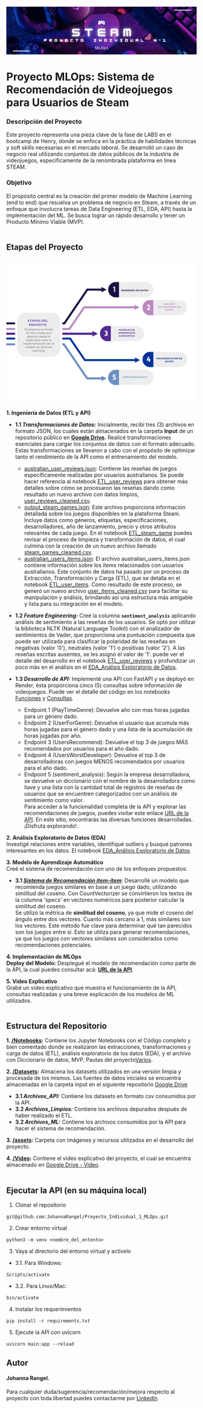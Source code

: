 ![Steam](https://github.com/JohannaRangel/Proyecto_Individual_1_MLOps/raw/main/assets/steam.png)
<br />
# Proyecto MLOps: Sistema de Recomendación de Videojuegos para Usuarios de Steam

### Descripción del Proyecto
Este proyecto representa una pieza clave de la fase de LABS en el bootcamp de Henry, donde se enfoca en la práctica de habilidades técnicas y soft skills necesarias en el mercado laboral. Se desarrolló un caso de negocio real utilizando conjuntos de datos públicos de la industria de videojuegos, específicamente de la renombrada plataforma en línea STEAM.

### Objetivo
El propósito central es la creación del primer modelo de Machine Learning (end to end) que resuelva un problema de negocio en Steam, a través de un enfoque que involucra tareas de Data Engineering (ETL, EDA, API) hasta la implementación del ML. Se busca lograr un rápido desarrollo y tener un Producto Mínimo Viable (MVP).<br />
<br />

## Etapas del Proyecto <br />
![Etapas](https://github.com/JohannaRangel/Proyecto_Individual_1_MLOps/raw/main/assets/Etapas.png)  
<br />
**1. Ingeniería de Datos (ETL y API)** <br />

- **1.1 *Transformaciones de Datos:*** Inicialmente, recibí tres (3) archivos en formato JSON, los cuales están almacenados en la carpeta **Input** de un repositorio público en **[Google Drive](https://bit.ly/47J98PN).** Realicé transformaciones esenciales para cargar los conjuntos de datos con el formato adecuado. Estas transformaciones se llevaron a cabo con el propósito de optimizar tanto el rendimiento de la API como el entrenamiento del modelo. <br />
  + [australian_user_reviews.json](https://bit.ly/49LHpQo): Contiene las reseñas de juegos específicamente realizadas por usuarios australianos. Se puede hacer referencia al notebook [ETL_user_reviews](Notebooks/ETL_user_reviews.ipynb) para obtener más detalles sobre cómo se procesaron las reseñas dando como resultado un nuevo archivo con datos limpios, [user_reviews_cleaned.csv](Datasets/Archivos_Limpios/user_reviews_cleaned.csv).<br />
  + [output_steam_games.json](https://bit.ly/49MGNKk): Este archivo proporciona información detallada sobre los juegos disponibles en la plataforma Steam. Incluye datos como géneros, etiquetas, especificaciones, desarrolladores, año de lanzamiento, precio y otros atributos relevantes de cada juego. En el notebook [ETL_steam_game](Notebooks/ETL_steam_game.ipynb) puedes revisar el proceso de limpieza y transformación de datos, el cual culmina con la creación de un nuevo archivo llamado [steam_games_cleaned.csv](Datasets/Archivos_Limpios/steam_games_cleaned.csv). <br /> 
  + [australian_users_items.json](https://bit.ly/46AauM0): El archivo australian_users_items.json contiene información sobre los ítems relacionados con usuarios australianos. Este conjunto de datos ha pasado por un proceso de Extracción, Transformación y Carga (ETL), que se detalla en el notebook [ETL_user_items](Notebooks/ETL_user_items.ipynb). Como resultado de este proceso, se generó un nuevo archivo [user_items_cleaned.csv](Datasets/Archivos_Limpios/user_items_cleaned.csv) para facilitar su manipulación y análisis, brindando así una estructura más amigable y lista para su integración en el modelo.<br />
  
- **1.2 *Feature Engineering:*** Creé la columna **``` sentiment_analysis ```** aplicando análisis de sentimiento a las reseñas de los usuarios. Se optó por utilizar la biblioteca NLTK (Natural Language Toolkit) con el analizador de sentimientos de Vader, que proporciona una puntuación compuesta que puede ser utilizada para clasificar la polaridad de las reseñas en negativas (valor '0'), neutrales (valor '1') o positivas (valor '2'). A las reseñas escritas ausentes, se les asignó el valor de '1'.
puede ver el detalle del desarrollo en el notebook [ETL_user_reviews](Notebooks/ETL_user_reviews.ipynb) y profundizar un poco más en el análisis en el [EDA_Análisis Exploratorio de Datos](Notebooks/EDA_AnálisisExploratorioDatos.ipynb). <br />

- **1.3 *Desarrollo de API:*** Implementé una API con FastAPI y se deployó en Render, ésta proporciona cinco (5) consultas sobre información de videojuegos. Puede ver el detalle del código en los notebooks [Funciones](Notebooks/Funciones.ipynb) y [Consultas](Notebooks/Consultas.ipynb).<br />
  + Endpoint 1 (PlayTimeGenre): Devuelve año con mas horas jugadas para un género dado.<br />
  + Endpoint 2 (UserForGenre): Devuelve el usuario que acumula más horas jugadas para el género dado y una lista de la acumulación de horas jugadas por año.<br />
  + Endpoint 3 (UsersRecommend): Devuelve el top 3 de juegos MÁS recomendados por usuarios para el año dado.<br />
  + Endpoint 4 (UsersWorstDeveloper): Devuelve el top 3 de desarrolladoras con juegos MENOS recomendados por usuarios para el año dado.<br />
  + Endpoint 5 (sentiment_analysis): Según la empresa desarrolladora, se devuelve un diccionario con el nombre de la desarrolladora como llave y una lista con la cantidad total de registros de reseñas de usuarios que se encuentren categorizados con un análisis de sentimiento como valor.<br />
Para acceder a la funcionalidad completa de la API y explorar las recomendaciones de juegos, puedes visitar este enlace [URL de la API](https://proyecto-individual-1-mlops-9770.onrender.com/docs). En este sitio, encontrarás las diversas funciones desarrolladas. ¡Disfruta explorando!.
  
**2. Análisis Exploratorio de Datos (EDA)** <br />
Investigé relaciones entre variables, identifiqué outliers y busqué patrones interesantes en los datos. El notebook [EDA_Análisis Exploratorio de Datos](Notebooks/EDA_AnálisisExploratorioDatos.ipynb)<br />

**3. Modelo de Aprendizaje Automático** <br />
Creé el sistema de recomendación con uno de los enfoques propuestos:
- **3.1 *[Sistema de Recomendación ítem-ítem](Notebooks/recomienda_item_item.ipynb)***: Desarrollé un modelo que recomienda juegos similares en base a un juego dado, utilizando similitud del coseno. Con CountVectorizer se convirtieron los textos de la columna 'specs' en vectores numéricos para posterior calcular la similitud del coseno.<br />
Se utilizó la métrica de **similitud del coseno**, ya que mide el coseno del ángulo entre dos vectores. Cuanto más cercano a 1, más similares son los vectores. Este método fue clave para determinar qué tan parecidos son los juegos entre sí. Esto se utiliza para generar recomendaciones, ya que los juegos con vectores similares son considerados como recomendaciones potenciales.<br />

**4. Implementación de MLOps** <br />
**Deploy del Modelo:** Desplegué el modelo de recomendación como parte de la API, la cual puedes consultar acá: **[URL de la API](https://proyecto-individual-1-mlops-9770.onrender.com/docs)**. <br />

**5. Video Explicativo** <br />
Grabé un video explicativo que muestra el funcionamiento de la API, consultas realizadas y una breve explicación de los modelos de ML utilizados.<br />
<br />

## Estructura del Repositorio <br />
**1. [/Notebooks](Notebooks/):** Contiene los Jupyter Notebooks con el Código completo y bien comentado donde se realizaron las extracciones, transformaciones y carga de datos (ETL), análisis exploratorio de los datos (EDA), y el archivo con Diccionario de datos, MVP, Pautas del proyecto[Varios](Notebooks/Varios.ipynb).<br />

**2. [/Datasets](Datasets/):** Almacena los datasets utilizados en una versión limpia y procesada de los mismos. Las fuentes de datos iniciales se encuentra almacenadas en la carpeta input en el siguiente repositorio [Google Drive](https://bit.ly/47J98PN)<br />
- **3.1 *Archivos_API:*** Contiene los datasets en formato csv consumidos por la API.<br />
- **3.2 *Archivos_Limpios:*** Contiene los archivos depurados después de haber realizado el ETL.<br />
- **3.2 *Archivos_ML:*** Contiene los archivos consumidos por la API para hacer el sistema de recomendación.<br />

**3. [/assets](assets/):** Carpeta con imágenes y recursos utilizados en el desarrollo del proyecto.<br />

**4. [/Video](Video/):** Contiene el video explicativo del proyecto, el cual se encuentra almacenado en [Google Drive - Video](https://bit.ly/3N3Vzmb).<br />
<br />

## Ejecutar la API (en su máquina local) <br />
1. Clonar el repositorio <br />
```
git@github.com:JohannaRangel/Proyecto_Individual_1_MLOps.git
```
2. Crear entorno virtual<br />
```
python3 -m venv <nombre_del_entonto>
```
3. Vaya al directorio del entorno virtual y actívelo<br />
- 3.1. Para Windows:
```
Scripts/activate
```
- 3.2. Para Linux/Mac:
```
bin/activate
```
4. Instalar los requerimientos<br />
```
pip install -r requirements.txt
```
5. Ejecute la API con uvicorn<br />
```
uvicorn main:app --reload
```

## Autor <br />
#### Johanna Rangel. <br />
Para cualquier duda/sugerencia/recomendación/mejora respecto al proyecto con toda libertad puedes contactarme por [LinkedIn](https://bit.ly/3GigqhE)<br />
